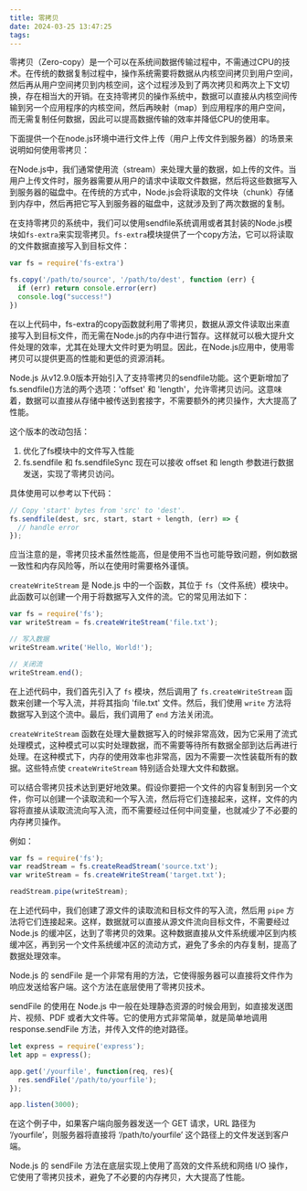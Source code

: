 ```yaml
---
title: 零拷贝
date: 2024-03-25 13:47:25
tags:
---
```

零拷贝（Zero-copy）是一个可以在系统间数据传输过程中，不需通过CPU的技术。在传统的数据复制过程中，操作系统需要将数据从内核空间拷贝到用户空间，然后再从用户空间拷贝到内核空间，这个过程涉及到了两次拷贝和两次上下文切换，存在相当大的开销。在支持零拷贝的操作系统中，数据可以直接从内核空间传输到另一个应用程序的内核空间，然后再映射（map）到应用程序的用户空间，而无需复制任何数据，因此可以提高数据传输的效率并降低CPU的使用率。

下面提供一个在node.js环境中进行文件上传（用户上传文件到服务器）的场景来说明如何使用零拷贝：

在Node.js中，我们通常使用流（stream）来处理大量的数据，如上传的文件。当用户上传文件时，服务器需要从用户的请求中读取文件数据，然后将这些数据写入到服务器的磁盘中。在传统的方式中，Node.js会将读取的文件块（chunk）存储到内存中，然后再把它写入到服务器的磁盘中，这就涉及到了两次数据的复制。

在支持零拷贝的系统中，我们可以使用sendfile系统调用或者其封装的Node.js模块如`fs-extra`来实现零拷贝。`fs-extra`模块提供了一个copy方法，它可以将读取的文件数据直接写入到目标文件：

```javascript
var fs = require('fs-extra')

fs.copy('/path/to/source', '/path/to/dest', function (err) {
  if (err) return console.error(err)
  console.log("success!")
})
```

在以上代码中，fs-extra的copy函数就利用了零拷贝，数据从源文件读取出来直接写入到目标文件，而无需在Node.js的内存中进行暂存。这样就可以极大提升文件处理的效率，尤其在处理大文件时更为明显。因此，在Node.js应用中，使用零拷贝可以提供更高的性能和更低的资源消耗。


Node.js 从v12.9.0版本开始引入了支持零拷贝的sendfile功能。这个更新增加了fs.sendfile()方法的两个选项：'offset' 和 'length'，允许零拷贝访问。这意味着，数据可以直接从存储中被传送到套接字，不需要额外的拷贝操作，大大提高了性能。

这个版本的改动包括：

1. 优化了fs模块中的文件写入性能
2. fs.sendfile 和 fs.sendfileSync 现在可以接收 offset 和 length 参数进行数据发送，实现了零拷贝访问。

具体使用可以参考以下代码：

```javascript
// Copy 'start' bytes from 'src' to 'dest'.
fs.sendfile(dest, src, start, start + length, (err) => {
  // handle error
});
```

应当注意的是，零拷贝技术虽然性能高，但是使用不当也可能导致问题，例如数据一致性和内存风险等，所以在使用时需要格外谨慎。



`createWriteStream` 是 Node.js 中的一个函数，其位于 `fs`（文件系统）模块中。此函数可以创建一个用于将数据写入文件的流。它的常见用法如下：

```javascript
var fs = require('fs');
var writeStream = fs.createWriteStream('file.txt');

// 写入数据
writeStream.write('Hello, World!');

// 关闭流
writeStream.end();
```

在上述代码中，我们首先引入了 `fs` 模块，然后调用了 `fs.createWriteStream` 函数来创建一个写入流，并将其指向 'file.txt' 文件。然后，我们使用 `write` 方法将数据写入到这个流中。最后，我们调用了 `end` 方法关闭流。

`createWriteStream` 函数在处理大量数据写入的时候非常高效，因为它采用了流式处理模式，这种模式可以实时处理数据，而不需要等待所有数据全部到达后再进行处理。在这种模式下，内存的使用效率也非常高，因为不需要一次性装载所有的数据。这些特点使 `createWriteStream` 特别适合处理大文件和数据。

可以结合零拷贝技术达到更好地效果。假设你要把一个文件的内容复制到另一个文件，你可以创建一个读取流和一个写入流，然后将它们连接起来，这样，文件的内容将直接从读取流流向写入流，而不需要经过任何中间变量，也就减少了不必要的内存拷贝操作。

例如：

```javascript
var fs = require('fs');
var readStream = fs.createReadStream('source.txt');
var writeStream = fs.createWriteStream('target.txt');

readStream.pipe(writeStream);
```

在上述代码中，我们创建了源文件的读取流和目标文件的写入流，然后用 `pipe` 方法将它们连接起来。这样，数据就可以直接从源文件流向目标文件，不需要经过 Node.js 的缓冲区，达到了零拷贝的效果。这种数据直接从文件系统缓冲区到内核缓冲区，再到另一个文件系统缓冲区的流动方式，避免了多余的内存复制，提高了数据处理效率。


Node.js 的 sendFile 是一个非常有用的方法，它使得服务器可以直接将文件作为响应发送给客户端。这个方法在底层使用了零拷贝技术。

sendFile 的使用在 Node.js 中一般在处理静态资源的时候会用到，如直接发送图片、视频、PDF 或者大文件等。它的使用方式非常简单，就是简单地调用 response.sendFile 方法，并传入文件的绝对路径。

```javascript
let express = require('express');
let app = express();

app.get('/yourfile', function(req, res){
  res.sendFile('/path/to/yourfile');
});

app.listen(3000);
```
在这个例子中，如果客户端向服务器发送一个 GET 请求，URL 路径为 ‘/yourfile’，则服务器将直接将 ‘/path/to/yourfile’ 这个路径上的文件发送到客户端。

Node.js 的 sendFile 方法在底层实现上使用了高效的文件系统和网络 I/O 操作，它使用了零拷贝技术，避免了不必要的内存拷贝，大大提高了性能。